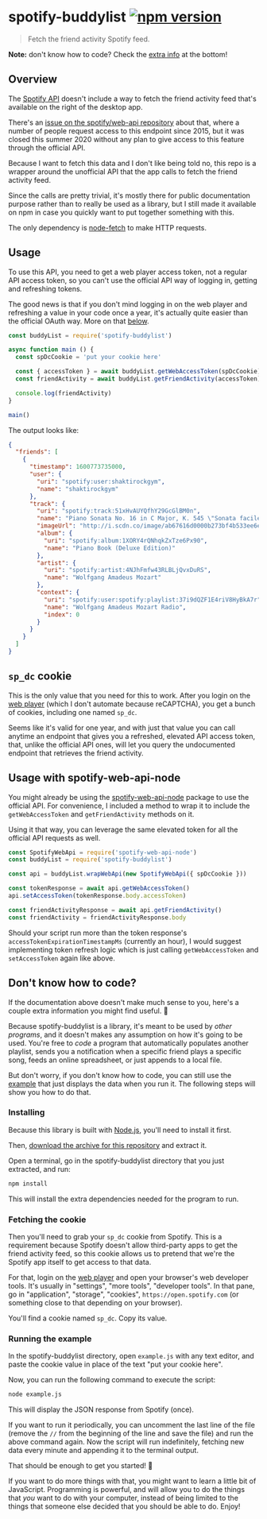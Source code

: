 # spotify-buddylist [![npm version](http://img.shields.io/npm/v/spotify-buddylist.svg?style=flat-square)](https://www.npmjs.org/package/spotify-buddylist)

> Fetch the friend activity Spotify feed.

**Note:** don't know how to code? Check the [extra info](#dont-know-how-to-code)
at the bottom!

## Overview

The [Spotify API](https://developer.spotify.com/documentation/web-api/)
doesn't include a way to fetch the friend activity feed that's
available on the right of the desktop app.

There's an [issue on the spotify/web-api repository](https://github.com/spotify/web-api/issues/83)
about that, where a number of people request access to this endpoint
since 2015, but it was closed this summer 2020 without any plan to give
access to this feature through the official API.

Because I want to fetch this data and I don't like being told no, this
repo is a wrapper around the unofficial API that the app calls to fetch
the friend activity feed.

Since the calls are pretty trivial, it's mostly there for public
documentation purpose rather than to really be used as a library, but I
still made it available on npm in case you quickly want to put together
something with this.

The only dependency is [node-fetch](https://github.com/node-fetch/node-fetch)
to make HTTP requests.

## Usage

To use this API, you need to get a web player access token, not a
regular API access token, so you can't use the official API way of
logging in, getting and refreshing tokens.

The good news is that if you don't mind logging in on the web player and
refreshing a value in your code once a year, it's actually quite easier
than the official OAuth way. More on that [below](#sp_dc-cookie).

```js
const buddyList = require('spotify-buddylist')

async function main () {
  const spDcCookie = 'put your cookie here'

  const { accessToken } = await buddyList.getWebAccessToken(spDcCookie)
  const friendActivity = await buddyList.getFriendActivity(accessToken)

  console.log(friendActivity)
}

main()
```

The output looks like:

```json
{
  "friends": [
    {
      "timestamp": 1600773735000,
      "user": {
        "uri": "spotify:user:shaktirockgym",
        "name": "shaktirockgym"
      },
      "track": {
        "uri": "spotify:track:51xHvAUYQfhY29GcGlBM0n",
        "name": "Piano Sonata No. 16 in C Major, K. 545 \"Sonata facile\": 1. Allegro",
        "imageUrl": "http://i.scdn.co/image/ab67616d0000b273bf4b533ee6e9634a6fcd8882",
        "album": {
          "uri": "spotify:album:1XORY4rQNhqkZxTze6Px90",
          "name": "Piano Book (Deluxe Edition)"
        },
        "artist": {
          "uri": "spotify:artist:4NJhFmfw43RLBLjQvxDuRS",
          "name": "Wolfgang Amadeus Mozart"
        },
        "context": {
          "uri": "spotify:user:spotify:playlist:37i9dQZF1E4riV8HyBkA7r",
          "name": "Wolfgang Amadeus Mozart Radio",
          "index": 0
        }
      }
    }
  ]
}
```

## `sp_dc` cookie

This is the only value that you need for this to work. After you login
on the [web player] (which I don't automate because reCAPTCHA), you get
a bunch of cookies, including one named `sp_dc`.

[web player]: https://open.spotify.com/

Seems like it's valid for one year, and with just that value you can
call anytime an endpoint that gives you a refreshed, elevated API access
token, that, unlike the official API ones, will let you query the
undocumented endpoint that retrieves the friend activity.

## Usage with spotify-web-api-node

You might already be using the [spotify-web-api-node](https://github.com/thelinmichael/spotify-web-api-node)
package to use the official API. For convenience, I included a method to
wrap it to include the `getWebAccessToken` and `getFriendActivity`
methods on it.

Using it that way, you can leverage the same elevated token for all the
official API requests as well.

```js
const SpotifyWebApi = require('spotify-web-api-node')
const buddyList = require('spotify-buddylist')

const api = buddyList.wrapWebApi(new SpotifyWebApi({ spDcCookie }))

const tokenResponse = await api.getWebAccessToken()
api.setAccessToken(tokenResponse.body.accessToken)

const friendActivityResponse = await api.getFriendActivity()
const friendActivity = friendActivityResponse.body
```

Should your script run more than the token response's
`accessTokenExpirationTimestampMs` (currently an hour), I would suggest
implementing token refresh logic which is just calling
`getWebAccessToken` and `setAccessToken` again like above.

## Don't know how to code?

If the documentation above doesn't make much sense to you, here's a
couple extra information you might find useful. 🙏

Because spotify-buddylist is a library, it's meant to be used by *other
programs*, and it doesn't makes any assumption on how it's going to be
used. You're free to *code* a program that automatically populates
another playlist, sends you a notification when a specific friend plays
a specific song, feeds an online spreadsheet, or just appends to a local
file.

But don't worry, if you don't know how to code, you can still use the
[example](example.js) that just displays the data when you run it. The
following steps will show you how to do that.

### Installing

Because this library is built with [Node.js](https://nodejs.org/),
you'll need to install it first.

Then, [download the archive for this repository](https://github.com/valeriangalliat/spotify-buddylist/archive/refs/heads/master.zip)
and extract it.

Open a terminal, go in the spotify-buddylist directory that you just
extracted, and run:

```sh
npm install
```

This will install the extra dependencies needed for the program to run.

### Fetching the cookie

Then you'll need to grab your `sp_dc` cookie from Spotify. This is a
requirement because Spotify doesn't allow third-party apps to get the
friend activity feed, so this cookie allows us to pretend that we're the
Spotify app itself to get access to that data.

For that, login on the [web player] and open your browser's web
developer tools. It's usually in "settings", "more tools", "developer
tools". In that pane, go in "application", "storage", "cookies",
`https://open.spotify.com` (or something close to that depending on your
browser).

You'll find a cookie named `sp_dc`. Copy its value.

### Running the example

In the spotify-buddylist directory, open `example.js` with any text
editor, and paste the cookie value in place of the text "put your cookie
here".

Now, you can run the following command to execute the script:

```sh
node example.js
```

This will display the JSON response from Spotify (once).

If you want to run it periodically, you can uncomment the last line of
the file (remove the `//` from the beginning of the line and save the
file) and run the above command again. Now the script will run
indefinitely, fetching new data every minute and appending it to the
terminal output.

That should be enough to get you started! 🎉

If you want to do more things with that, you might want to learn a
little bit of JavaScript. Programming is powerful, and will allow you to
do the things that *you* want to do with your computer, instead of being
limited to the things that someone else decided that you should be able
to do. Enjoy!
